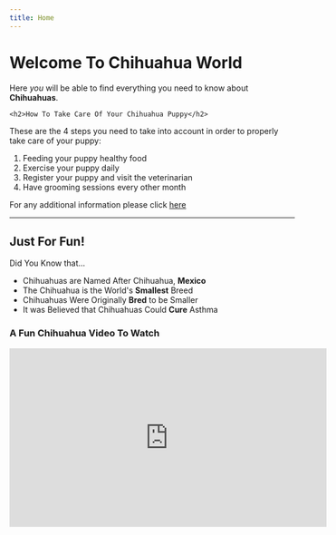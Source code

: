 ```yaml
---
title: Home
---
```


<h1>Welcome To Chihuahua World </h1>
  <p>Here <em>you</em> will be able to find everything you need to know about <strong>Chihuahuas</strong>.</p>
  
    <h2>How To Take Care Of Your Chihuahua Puppy</h2>
  <p>These are the 4 steps you need to take into account in order to properly take care of your puppy:</p>
  
  <ol>
  <li>Feeding your puppy healthy food</li>
  <li>Exercise your puppy daily</li>
  <li>Register your puppy and visit the veterinarian</li>
  <li>Have grooming sessions every other month</li>
</ol> 
  
  <p>For any additional information please click <a href="https://www.wikihow.com/Care-for-Your-Chihuahua-Puppy#">here</a></p>
  
 <hr>
  <h2>Just For Fun!</h2>
  <p>Did You Know that...</p>
  
  <ul>
  <li>Chihuahuas are Named After Chihuahua, <strong>Mexico</strong></li>
  <li>The Chihuahua is the World's <strong>Smallest</strong> Breed</li>
  <li>Chihuahuas Were Originally <strong>Bred</strong> to be Smaller</li>
    <li>It was Believed that Chihuahuas Could <strong>Cure</strong> Asthma</li>
  </ul> 
    
  <h3>A Fun Chihuahua Video To Watch</h3>
  
 <iframe width="560" height="315" src="https://www.youtube.com/embed/uOZxtCNbwQY" title="YouTube video player" frameborder="0" allow="accelerometer; autoplay; clipboard-write; encrypted-media; gyroscope; picture-in-picture" allowfullscreen></iframe>
  
 





